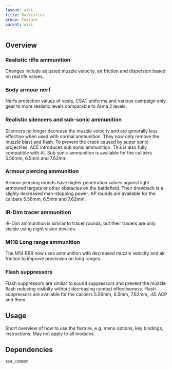 ```yaml
---
layout: wiki
title: Ballistics
group: feature
parent: wiki
---
```


## Overview

### Realistic rifle ammunition
Changes include adjusted muzzle velocity, air friction and dispersion based on real life values.

### Body armour nerf
Nerfs protection values of vests, CSAT uniforms and various campaign only gear to more realistic levels comparable to Arma 2 levels.

### Realistic silencers and sub-sonic ammunition
Silencers no longer decrease the muzzle velocity and are generally less effective when used with normal ammunition. They now only remove the muzzle blast and flash. To prevent the crack caused by super sonic projectiles, ACE introduces sub sonic ammunition. This is also fully compatible with AI. Sub sonic ammunition is available for the calibers 5.56mm, 6.5mm and 7.62mm.

### Armour piercing ammunition
Armour piercing rounds have higher penetration values against light armoured targets or other obstacles on the battlefield. Their drawback is a slighly decreased man-stopping power. AP rounds are available for the calibers 5.56mm, 6.5mm and 7.62mm.

### IR-Dim tracer ammunition
IR-Dim ammunition is similar to tracer rounds, but their tracers are only visible using night vision devices.

### M118 Long range ammunition
The M14 EBR now uses ammunition with decreased muzzle velocity and air friction to improve precission on long ranges.

### Flash suppressors
Flash suppressors are similar to sound suppressors and prevent the muzzle flash reducing visibilty without decreasing combat effectiveness. Flash suppressors are available for the calibers 5.56mm, 6.5mm, 7.62mm, .45 ACP and 9mm.


## Usage

Short overview of how to use the feature, e.g. menu options, key bindings, 
instructions. May not apply to all modules.


## Dependencies

`ace_common`
